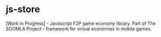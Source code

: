 js-store
========

[Work in Progress] - Javascript F2P game economy library. Part of The SOOMLA Project - framework for virtual economies in mobile games.
